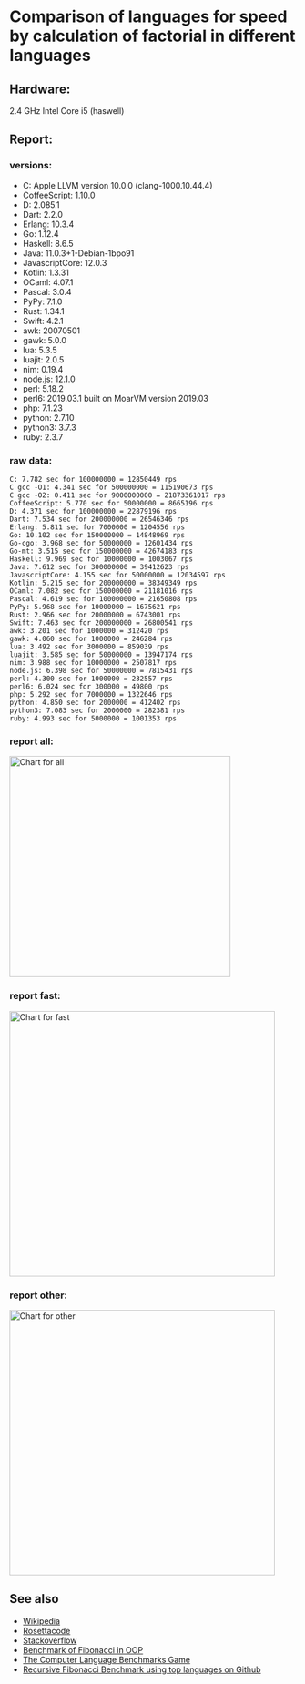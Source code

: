 Comparison of languages for speed by calculation of factorial in different languages
====================================================================================

Hardware:
---------
2.4 GHz Intel Core i5 (haswell)

Report:
-------
### versions:

  * C: Apple LLVM version 10.0.0 (clang-1000.10.44.4)
  * CoffeeScript: 1.10.0
  * D: 2.085.1
  * Dart: 2.2.0
  * Erlang: 10.3.4
  * Go: 1.12.4
  * Haskell: 8.6.5
  * Java: 11.0.3+1-Debian-1bpo91
  * JavascriptCore: 12.0.3
  * Kotlin: 1.3.31
  * OCaml: 4.07.1
  * Pascal: 3.0.4
  * PyPy: 7.1.0
  * Rust: 1.34.1
  * Swift: 4.2.1
  * awk: 20070501
  * gawk: 5.0.0
  * lua: 5.3.5
  * luajit: 2.0.5
  * nim: 0.19.4
  * node.js: 12.1.0
  * perl: 5.18.2
  * perl6: 2019.03.1 built on MoarVM version 2019.03
  * php: 7.1.23
  * python: 2.7.10
  * python3: 3.7.3
  * ruby: 2.3.7


### raw data:

    C: 7.782 sec for 100000000 = 12850449 rps
    C gcc -O1: 4.341 sec for 500000000 = 115190673 rps
    C gcc -O2: 0.411 sec for 9000000000 = 21873361017 rps
    CoffeeScript: 5.770 sec for 50000000 = 8665196 rps
    D: 4.371 sec for 100000000 = 22879196 rps
    Dart: 7.534 sec for 200000000 = 26546346 rps
    Erlang: 5.811 sec for 7000000 = 1204556 rps
    Go: 10.102 sec for 150000000 = 14848969 rps
    Go-cgo: 3.968 sec for 50000000 = 12601434 rps
    Go-mt: 3.515 sec for 150000000 = 42674183 rps
    Haskell: 9.969 sec for 10000000 = 1003067 rps
    Java: 7.612 sec for 300000000 = 39412623 rps
    JavascriptCore: 4.155 sec for 50000000 = 12034597 rps
    Kotlin: 5.215 sec for 200000000 = 38349349 rps
    OCaml: 7.082 sec for 150000000 = 21181016 rps
    Pascal: 4.619 sec for 100000000 = 21650808 rps
    PyPy: 5.968 sec for 10000000 = 1675621 rps
    Rust: 2.966 sec for 20000000 = 6743001 rps
    Swift: 7.463 sec for 200000000 = 26800541 rps
    awk: 3.201 sec for 1000000 = 312420 rps
    gawk: 4.060 sec for 1000000 = 246284 rps
    lua: 3.492 sec for 3000000 = 859039 rps
    luajit: 3.585 sec for 50000000 = 13947174 rps
    nim: 3.988 sec for 10000000 = 2507817 rps
    node.js: 6.398 sec for 50000000 = 7815431 rps
    perl: 4.300 sec for 1000000 = 232557 rps
    perl6: 6.024 sec for 300000 = 49800 rps
    php: 5.292 sec for 7000000 = 1322646 rps
    python: 4.850 sec for 2000000 = 412402 rps
    python3: 7.083 sec for 2000000 = 282381 rps
    ruby: 4.993 sec for 5000000 = 1001353 rps


### report all:

<img alt="Chart for all" width="388" src="https://chart.googleapis.com/chart?cht=bhs&chs=582x515&chd=t%3A115190673%2C42674182%2C39412623%2C38349348%2C26800541%2C26546345%2C22879195%2C21650807%2C21181015%2C14848968%2C13947173%2C12850449%2C12601434%2C12034596%2C8665196%2C7815430%2C6743000%2C2507816%2C1675620%2C1322646%2C1204555%2C1003067%2C1001353%2C859038%2C412402%2C312420%2C282380%2C246284%2C232556&chco=4d89f9&chbh=12&chds=0,115190673.278427&chxt=x,y,r&chxl=1%3A%7Cperl%7Cgawk%7Cpython3%7Cawk%7Cpython%7Clua%7Cruby%7CHaskell%7CErlang%7Cphp%7CPyPy%7Cnim%7CRust%7Cnode.js%7CCoffeeScript%7CJavascriptCore%7CGo-cgo%7CC%7Cluajit%7CGo%7COCaml%7CPascal%7CD%7CDart%7CSwift%7CKotlin%7CJava%7CGo-mt%7CC%20gcc%20-O1%7C2%3A%7C232556%20rps%7C246284%20rps%7C282380%20rps%7C312420%20rps%7C412402%20rps%7C859038%20rps%7C1001353%20rps%7C1003067%20rps%7C1204555%20rps%7C1322646%20rps%7C1675620%20rps%7C2507816%20rps%7C6743000%20rps%7C7815430%20rps%7C8665196%20rps%7C12034596%20rps%7C12601434%20rps%7C12850449%20rps%7C13947173%20rps%7C14848968%20rps%7C21181015%20rps%7C21650807%20rps%7C22879195%20rps%7C26546345%20rps%7C26800541%20rps%7C38349348%20rps%7C39412623%20rps%7C42674182%20rps%7C115190673%20rps%7C0%3A%7C0%20%25%7C10%20%25%7C20%20%25%7C30%20%25%7C40%20%25%7C50%20%25%7C60%20%25%7C70%20%25%7C80%20%25%7C90%20%25%7C100%20%25">

### report fast:

<img alt="Chart for fast" width="466" src="https://chart.googleapis.com/chart?cht=bhs&chs=700x328&chd=t%3A115190673%2C42674182%2C39412623%2C38349348%2C26800541%2C26546345%2C22879195%2C21650807%2C21181015%2C14848968%2C13947173%2C12850449%2C12601434%2C12034596%2C8665196%2C7815430%2C6743000%2C2507816&chco=4d89f9&chbh=12&chds=0,115190673.278427&chxt=x,y,r&chxl=1%3A%7Cnim%7CRust%7Cnode.js%7CCoffeeScript%7CJavascriptCore%7CGo-cgo%7CC%7Cluajit%7CGo%7COCaml%7CPascal%7CD%7CDart%7CSwift%7CKotlin%7CJava%7CGo-mt%7CC%20gcc%20-O1%7C2%3A%7C2507816%20rps%7C6743000%20rps%7C7815430%20rps%7C8665196%20rps%7C12034596%20rps%7C12601434%20rps%7C12850449%20rps%7C13947173%20rps%7C14848968%20rps%7C21181015%20rps%7C21650807%20rps%7C22879195%20rps%7C26546345%20rps%7C26800541%20rps%7C38349348%20rps%7C39412623%20rps%7C42674182%20rps%7C115190673%20rps%7C0%3A%7C0%20%25%7C10%20%25%7C20%20%25%7C30%20%25%7C40%20%25%7C50%20%25%7C60%20%25%7C70%20%25%7C80%20%25%7C90%20%25%7C100%20%25">

### report other:

<img alt="Chart for other" width="466" src="https://chart.googleapis.com/chart?cht=bhs&chs=700x209&chd=t%3A1675620%2C1322646%2C1204555%2C1003067%2C1001353%2C859038%2C412402%2C312420%2C282380%2C246284%2C232556&chco=4d89f9&chbh=12&chds=0,1675620.68089919&chxt=x,y,r&chxl=1%3A%7Cperl%7Cgawk%7Cpython3%7Cawk%7Cpython%7Clua%7Cruby%7CHaskell%7CErlang%7Cphp%7CPyPy%7C2%3A%7C232556%20rps%7C246284%20rps%7C282380%20rps%7C312420%20rps%7C412402%20rps%7C859038%20rps%7C1001353%20rps%7C1003067%20rps%7C1204555%20rps%7C1322646%20rps%7C1675620%20rps%7C0%3A%7C0%20%25%7C10%20%25%7C20%20%25%7C30%20%25%7C40%20%25%7C50%20%25%7C60%20%25%7C70%20%25%7C80%20%25%7C90%20%25%7C100%20%25">



See also
--------

  * [Wikipedia](http://en.wikipedia.org/wiki/Factorial)
  * [Rosettacode](http://rosettacode.org/wiki/Factorial)
  * [Stackoverflow](http://stackoverflow.com/questions/23930/factorial-algorithms-in-different-languages)
  * [Benchmark of Fibonacci in OOP](https://github.com/Balancer/benchmarks-fib-obj)
  * [The Computer Language Benchmarks Game](http://benchmarksgame.alioth.debian.org)
  * [Recursive Fibonacci Benchmark using top languages on Github](https://github.com/drujensen/fib)
